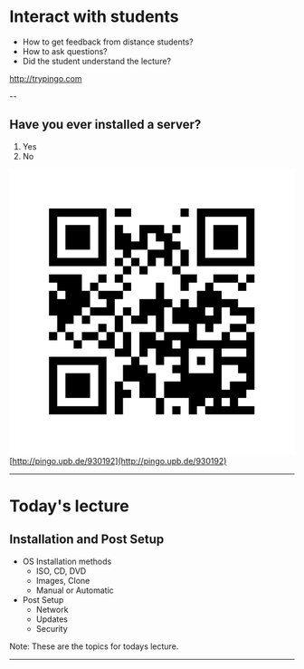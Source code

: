 <!-- Start -->
# Interact with students
* How to get feedback from distance students?
* How to ask questions?
* Did the student understand the lecture?

http://trypingo.com
<!-- {_class="fragment"} -->


--
## Have you ever installed a server?
1. Yes
2. No

<!-- {_class="pingo-sc" style="font-size:140%"} -->

![Pingo QR code](images/pingo-qr.png) [http://pingo.upb.de/930192](http://pingo.upb.de/930192)

<!-- {_class="pingo-qr" style="top:240px"} -->


---
# Today's lecture <!-- {_style="font-size:150%"} -->
## Installation and Post Setup <!-- {_style="font-size:120%"} -->
* OS Installation methods <!-- {_class="fragment"} -->
  * ISO, CD, DVD
  * Images, Clone
  * Manual or Automatic
* Post Setup<!-- {_class="fragment"} -->
  * Network
  * Updates
  * Security

Note:
These are the topics for todays lecture.


---
